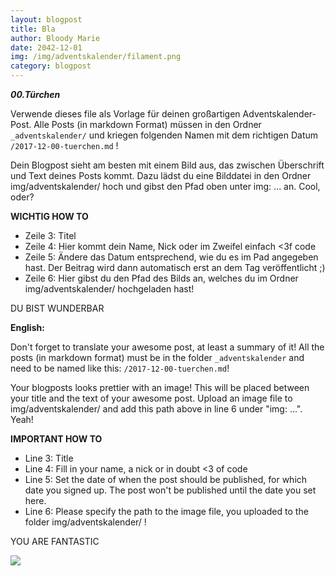 ```yaml
---
layout: blogpost
title: Bla
author: Bloody Marie
date: 2042-12-01
img: /img/adventskalender/filament.png
category: blogpost
---
```


***00.Türchen***

Verwende dieses file als Vorlage für deinen großartigen Adventskalender-Post. Alle Posts (in markdown Format) müssen in den Ordner `_adventskalender/` und kriegen folgenden Namen mit dem richtigen Datum `/2017-12-00-tuerchen.md` !

Dein Blogpost sieht am besten mit einem Bild aus, das zwischen Überschrift und Text deines Posts kommt. Dazu lädst du eine Bilddatei in den Ordner img/adventskalender/ hoch und gibst den Pfad oben unter img: ... an. Cool, oder?

**WICHTIG HOW TO**
* Zeile 3: Titel
* Zeile 4: Hier kommt dein Name, Nick oder im Zweifel einfach <3f code
* Zeile 5: Ändere das Datum entsprechend, wie du es im Pad angegeben hast. Der Beitrag wird dann automatisch erst an dem Tag veröffentlicht ;)
* Zeile 6: Hier gibst du den Pfad des Bilds an, welches du im Ordner img/adventskalender/ hochgeladen hast!

DU BIST WUNDERBAR

**English:**

Don't forget to translate your awesome post, at least a summary of it!
All the posts (in markdown format) must be in the folder `_adventskalender` and need to be named like this: `/2017-12-00-tuerchen.md`!

Your blogposts looks prettier with an image! This will be placed between your title and the text of your awesome post. Upload an image file to img/adventskalender/ and add this path above in line 6 under "img: ...". Yeah!

**IMPORTANT HOW TO**
* Line 3: Title
* Line 4: Fill in your name, a nick or in doubt <3 of code
* Line 5: Set the date of when the post should be published, for which date you signed up. The post won't be published until the date you set here.
* Line 6: Please specify the path to the image file, you uploaded to the folder img/adventskalender/ !

YOU ARE FANTASTIC

![](https://media.giphy.com/media/l2JhsB4fKOO2ltSHm/giphy.gif)
